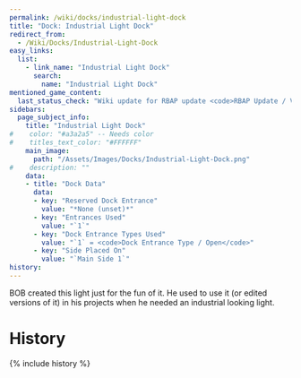 ```yaml
---
permalink: /wiki/docks/industrial-light-dock
title: "Dock: Industrial Light Dock"
redirect_from:
  - /Wiki/Docks/Industrial-Light-Dock
easy_links:
  list:
    - link_name: "Industrial Light Dock"
      search:
        name: "Industrial Light Dock"
mentioned_game_content:
  last_status_check: "Wiki update for RBAP update <code>RBAP Update / V5.2.0</code>"
sidebars:
  page_subject_info:
    title: "Industrial Light Dock"
#    color: "#a3a2a5" -- Needs color
#    titles_text_color: "#FFFFFF"
    main_image:
      path: "/Assets/Images/Docks/Industrial-Light-Dock.png"
#    description: ""
    data:
    - title: "Dock Data"
      data:
      - key: "Reserved Dock Entrance"
        value: "*None (unset)*"
      - key: "Entrances Used"
        value: "`1`"
      - key: "Dock Entrance Types Used"
        value: "`1` = <code>Dock Entrance Type / Open</code>"
      - key: "Side Placed On"
        value: "`Main Side 1`"
history:
---
```


BOB created this light just for the fun of it. He used to use it (or edited versions of it) in his projects when he needed an industrial looking light.

# History

{% include history %}